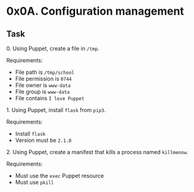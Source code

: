 <h1>0x0A. Configuration management</h1>
<h2>Task</h2>
<p>0. Using Puppet, create a file in <code>/tmp</code>.</p>

<p>Requirements:</p>

<ul>
<li>File path is <code>/tmp/school</code></li>
<li>File permission is <code>0744</code></li>
<li>File owner is <code>www-data</code></li>
<li>File group is <code>www-data</code></li>
<li>File contains <code>I love Puppet</code></li>
</ul>
<p>1. Using Puppet, install <code>flask</code> from <code>pip3</code>.</p>

<p>Requirements:</p>

<ul>
<li>Install <code>flask</code></li>
<li>Version must be <code>2.1.0</code></li>
</ul>
 <p>2. Using Puppet, create a manifest that kills a process named <code>killmenow</code>.</p>

<p>Requirements:</p>

<ul>
<li>Must use the <code>exec</code> Puppet resource</li>
<li>Must use <code>pkill</code> </li>
</ul>

